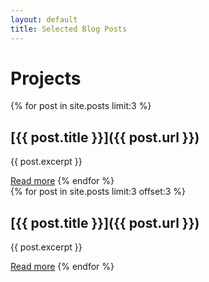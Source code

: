 ```yaml
---
layout: default
title: Selected Blog Posts
---
```

# Projects


<div class="row">
  <div class="column">
    {% for post in site.posts limit:3 %}
      <h2>[{{ post.title }}]({{ post.url }})</h2>
      <p>{{ post.excerpt }}</p>
      <a href="{{ post.url }}">Read more</a>
    {% endfor %}
  </div>
  
  <div class="column">
    {% for post in site.posts limit:3 offset:3 %}
      <h2>[{{ post.title }}]({{ post.url }})</h2>
      <p>{{ post.excerpt }}</p>
      <a href="{{ post.url }}">Read more</a>
    {% endfor %}
  </div>
</div>

